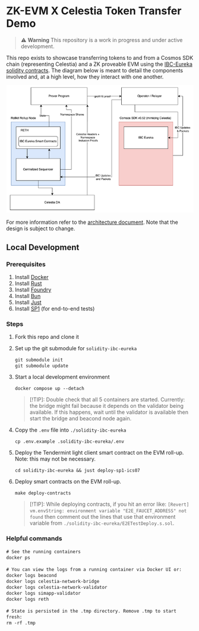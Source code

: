 # ZK-EVM X Celestia Token Transfer Demo

> ⚠️ **Warning**
> This repository is a work in progress and under active development.

This repo exists to showcase transferring tokens to and from a Cosmos SDK chain (representing Celestia) and a ZK proveable EVM using the [IBC-Eureka solidity contracts](https://github.com/cosmos/solidity-ibc-eureka/tree/main/src). The diagram below is meant to detail the components involved and, at a high level, how they interact with one another.

![mvp-zk-accounts](./mvp-zk-accounts.png)

For more information refer to the [architecture document](./ARCHITECTURE.md). Note that the design is subject to change.

## Local Development

### Prerequisites

1. Install [Docker](https://docs.docker.com/get-docker/)
1. Install [Rust](https://rustup.rs/)
1. Install [Foundry](https://book.getfoundry.sh/getting-started/installation)
1. Install [Bun](https://bun.sh/)
1. Install [Just](https://just.systems/man/en/)
1. Install [SP1](https://succinctlabs.github.io/sp1/getting-started/install.html) (for end-to-end tests)

### Steps

1. Fork this repo and clone it
1. Set up the git submodule for `solidity-ibc-eureka`

    ```shell
    git submodule init
    git submodule update
    ```

1. Start a local development environment

    ```shell
    docker compose up --detach
    ```

    > [!TIP]: Double check that all 5 containers are started. Currently: the bridge might fail because it depends on the validator being available. If this happens, wait until the validator is available then start the bridge and beacond node again.

1. Copy the `.env` file into `./solidity-ibc-eureka`

    ```shell
    cp .env.example .solidity-ibc-eureka/.env
    ```

1. Deploy the Tendermint light client smart contract on the EVM roll-up. Note: this may not be necessary.

    ```shell
    cd solidity-ibc-eureka && just deploy-sp1-ics07
    ```

1. Deploy smart contracts on the EVM roll-up.

    ```shell
    make deploy-contracts
    ```

    > [!TIP]: While deploying contracts, if you hit an error like: `[Revert] vm.envString: environment variable "E2E_FAUCET_ADDRESS" not found` then comment out the lines that use that environment variable from `./solidity-ibc-eureka/E2ETestDeploy.s.sol`.

### Helpful commands

```shell
# See the running containers
docker ps

# You can view the logs from a running container via Docker UI or:
docker logs beacond
docker logs celestia-network-bridge
docker logs celestia-network-validator
docker logs simapp-validator
docker logs reth

# State is persisted in the .tmp directory. Remove .tmp to start fresh:
rm -rf .tmp
```
